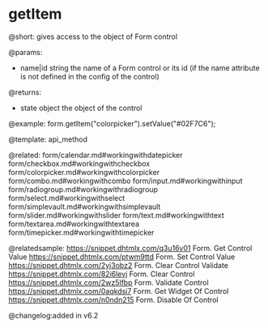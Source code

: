 getItem
================

@short: gives access to the object of Form control

@params:
- name|id	string		the name of a Form control or its id (if the name attribute is not defined in the config of the control)

@returns:
- state 		object		the object of the control



@example:
form.getItem("colorpicker").setValue("#02F7C6");


@template: api_method

@related: 
form/calendar.md#workingwithdatepicker
form/checkbox.md#workingwithcheckbox
form/colorpicker.md#workingwithcolorpicker
form/combo.md#workingwithcombo
form/input.md#workingwithinput
form/radiogroup.md#workingwithradiogroup
form/select.md#workingwithselect
form/simplevault.md#workingwithsimplevault
form/slider.md#workingwithslider
form/text.md#workingwithtext
form/textarea.md#workingwithtextarea
form/timepicker.md#workingwithtimepicker

@relatedsample: 
https://snippet.dhtmlx.com/q3u16v01	Form. Get Control Value
https://snippet.dhtmlx.com/ptwm9ttd	Form. Set Control Value
https://snippet.dhtmlx.com/2yj3obz2	Form. Clear Control Validate
https://snippet.dhtmlx.com/82i6levj	Form. Clear Control
https://snippet.dhtmlx.com/2wz5lfbp	Form. Validate Control
https://snippet.dhtmlx.com/0aqkdsi7	Form. Get Widget Of Control
https://snippet.dhtmlx.com/n0ndn215	Form. Disable Of Control

@changelog:added in v6.2 

